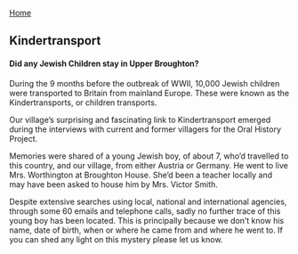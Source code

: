 [Home](https://simon-scmp.github.io/Upper-Broughton-History/)

## Kindertransport
#### Did any Jewish Children stay in Upper Broughton?

During the 9 months before the outbreak of WWII, 10,000 Jewish children were transported to Britain from mainland Europe.  These were known as the Kindertransports, or children transports.

Our village’s surprising and fascinating link to Kindertransport emerged during the interviews with current and former villagers for the Oral History Project.

Memories were shared of a young Jewish boy, of about 7, who’d travelled to this country, and our village, from either Austria or Germany.  He went to live Mrs. Worthington at Broughton House.  She’d been a teacher locally and may have been asked to house him by Mrs. Victor Smith.

Despite extensive searches using local, national and international agencies, through some 60 emails and telephone calls, sadly no further trace of this young boy has been located.  This is principally because we don’t know his name, date of birth, when or where he came from and where he went to.  If you can shed any light on this mystery please let us know.
